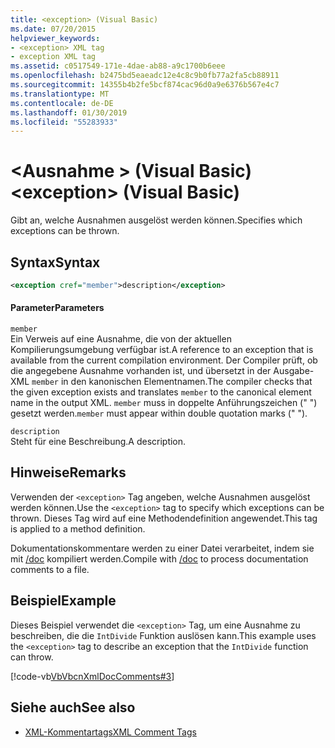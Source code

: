 ```yaml
---
title: <exception> (Visual Basic)
ms.date: 07/20/2015
helpviewer_keywords:
- <exception> XML tag
- exception XML tag
ms.assetid: c0517549-171e-4dae-ab88-a9c1700b6eee
ms.openlocfilehash: b2475bd5eaeadc12e4c8c9b0fb77a2fa5cb88911
ms.sourcegitcommit: 14355b4b2fe5bcf874cac96d0a9e6376b567e4c7
ms.translationtype: MT
ms.contentlocale: de-DE
ms.lasthandoff: 01/30/2019
ms.locfileid: "55283933"
---
```

# <a name="exception-visual-basic"></a><span data-ttu-id="8da06-102">\<Ausnahme > (Visual Basic)</span><span class="sxs-lookup"><span data-stu-id="8da06-102">\<exception> (Visual Basic)</span></span>
<span data-ttu-id="8da06-103">Gibt an, welche Ausnahmen ausgelöst werden können.</span><span class="sxs-lookup"><span data-stu-id="8da06-103">Specifies which exceptions can be thrown.</span></span>  
  
## <a name="syntax"></a><span data-ttu-id="8da06-104">Syntax</span><span class="sxs-lookup"><span data-stu-id="8da06-104">Syntax</span></span>  
  
```xml  
<exception cref="member">description</exception>  
```  
  
#### <a name="parameters"></a><span data-ttu-id="8da06-105">Parameter</span><span class="sxs-lookup"><span data-stu-id="8da06-105">Parameters</span></span>  
 `member`  
 <span data-ttu-id="8da06-106">Ein Verweis auf eine Ausnahme, die von der aktuellen Kompilierungsumgebung verfügbar ist.</span><span class="sxs-lookup"><span data-stu-id="8da06-106">A reference to an exception that is available from the current compilation environment.</span></span> <span data-ttu-id="8da06-107">Der Compiler prüft, ob die angegebene Ausnahme vorhanden ist, und übersetzt in der Ausgabe-XML `member` in den kanonischen Elementnamen.</span><span class="sxs-lookup"><span data-stu-id="8da06-107">The compiler checks that the given exception exists and translates `member` to the canonical element name in the output XML.</span></span> <span data-ttu-id="8da06-108">`member` muss in doppelte Anführungszeichen (" ") gesetzt werden.</span><span class="sxs-lookup"><span data-stu-id="8da06-108">`member` must appear within double quotation marks (" ").</span></span>  
  
 `description`  
 <span data-ttu-id="8da06-109">Steht für eine Beschreibung.</span><span class="sxs-lookup"><span data-stu-id="8da06-109">A description.</span></span>  
  
## <a name="remarks"></a><span data-ttu-id="8da06-110">Hinweise</span><span class="sxs-lookup"><span data-stu-id="8da06-110">Remarks</span></span>  
 <span data-ttu-id="8da06-111">Verwenden der `<exception>` Tag angeben, welche Ausnahmen ausgelöst werden können.</span><span class="sxs-lookup"><span data-stu-id="8da06-111">Use the `<exception>` tag to specify which exceptions can be thrown.</span></span> <span data-ttu-id="8da06-112">Dieses Tag wird auf eine Methodendefinition angewendet.</span><span class="sxs-lookup"><span data-stu-id="8da06-112">This tag is applied to a method definition.</span></span>  
  
 <span data-ttu-id="8da06-113">Dokumentationskommentare werden zu einer Datei verarbeitet, indem sie mit [/doc](../../../visual-basic/reference/command-line-compiler/doc.md) kompiliert werden.</span><span class="sxs-lookup"><span data-stu-id="8da06-113">Compile with [/doc](../../../visual-basic/reference/command-line-compiler/doc.md) to process documentation comments to a file.</span></span>  
  
## <a name="example"></a><span data-ttu-id="8da06-114">Beispiel</span><span class="sxs-lookup"><span data-stu-id="8da06-114">Example</span></span>  
 <span data-ttu-id="8da06-115">Dieses Beispiel verwendet die `<exception>` Tag, um eine Ausnahme zu beschreiben, die die `IntDivide` Funktion auslösen kann.</span><span class="sxs-lookup"><span data-stu-id="8da06-115">This example uses the `<exception>` tag to describe an exception that the `IntDivide` function can throw.</span></span>  
  
 [!code-vb[VbVbcnXmlDocComments#3](../../../visual-basic/language-reference/xmldoc/codesnippet/VisualBasic/exception_1.vb)]  
  
## <a name="see-also"></a><span data-ttu-id="8da06-116">Siehe auch</span><span class="sxs-lookup"><span data-stu-id="8da06-116">See also</span></span>
- [<span data-ttu-id="8da06-117">XML-Kommentartags</span><span class="sxs-lookup"><span data-stu-id="8da06-117">XML Comment Tags</span></span>](../../../visual-basic/language-reference/xmldoc/index.md)
